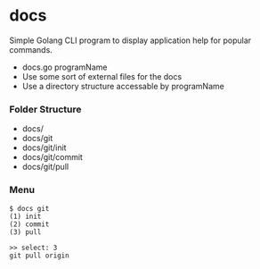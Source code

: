 docs
========

Simple Golang CLI program to display application help for popular commands.

* docs.go programName
* Use some sort of external files for the docs
* Use a directory structure accessable by programName

### Folder Structure

* docs/
* docs/git
* docs/git/init
* docs/git/commit
* docs/git/pull

### Menu 

````
$ docs git
(1) init
(2) commit
(3) pull

>> select: 3
git pull origin
  
````
